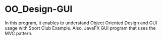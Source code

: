 # OO_Design-GUI
In this program, it enables to understand Object Oriented Design and GUI usage with Sport Club Example.
Also, JavaFX GUI program that uses the MVC pattern.
